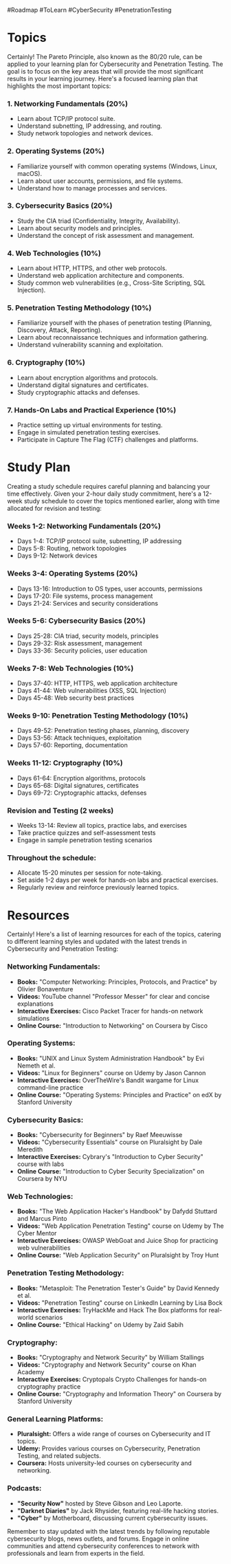 #Roadmap #ToLearn #CyberSecurity #PenetrationTesting

# Topics

Certainly! The Pareto Principle, also known as the 80/20 rule, can be applied to your learning plan for Cybersecurity and Penetration Testing. The goal is to focus on the key areas that will provide the most significant results in your learning journey. Here's a focused learning plan that highlights the most important topics:
### **1. Networking Fundamentals (20%)**
   - Learn about TCP/IP protocol suite.
   - Understand subnetting, IP addressing, and routing.
   - Study network topologies and network devices.
### **2. Operating Systems (20%)**
   - Familiarize yourself with common operating systems (Windows, Linux, macOS).
   - Learn about user accounts, permissions, and file systems.
   - Understand how to manage processes and services.
### **3. Cybersecurity Basics (20%)**
   - Study the CIA triad (Confidentiality, Integrity, Availability).
   - Learn about security models and principles.
   - Understand the concept of risk assessment and management.
### **4. Web Technologies (10%)**
   - Learn about HTTP, HTTPS, and other web protocols.
   - Understand web application architecture and components.
   - Study common web vulnerabilities (e.g., Cross-Site Scripting, SQL Injection).
### **5. Penetration Testing Methodology (10%)**
   - Familiarize yourself with the phases of penetration testing (Planning, Discovery, Attack, Reporting).
   - Learn about reconnaissance techniques and information gathering.
   - Understand vulnerability scanning and exploitation.
### **6. Cryptography (10%)**
   - Learn about encryption algorithms and protocols.
   - Understand digital signatures and certificates.
   - Study cryptographic attacks and defenses.
### **7. Hands-On Labs and Practical Experience (10%)**
   - Practice setting up virtual environments for testing.
   - Engage in simulated penetration testing exercises.
   - Participate in Capture The Flag (CTF) challenges and platforms.
# Study Plan

Creating a study schedule requires careful planning and balancing your time effectively. Given your 2-hour daily study commitment, here's a 12-week study schedule to cover the topics mentioned earlier, along with time allocated for revision and testing:
### **Weeks 1-2: Networking Fundamentals (20%)**
- Days 1-4: TCP/IP protocol suite, subnetting, IP addressing
- Days 5-8: Routing, network topologies
- Days 9-12: Network devices
### **Weeks 3-4: Operating Systems (20%)**
- Days 13-16: Introduction to OS types, user accounts, permissions
- Days 17-20: File systems, process management
- Days 21-24: Services and security considerations
### **Weeks 5-6: Cybersecurity Basics (20%)**
- Days 25-28: CIA triad, security models, principles
- Days 29-32: Risk assessment, management
- Days 33-36: Security policies, user education
### **Weeks 7-8: Web Technologies (10%)**
- Days 37-40: HTTP, HTTPS, web application architecture
- Days 41-44: Web vulnerabilities (XSS, SQL Injection)
- Days 45-48: Web security best practices
### **Weeks 9-10: Penetration Testing Methodology (10%)**
- Days 49-52: Penetration testing phases, planning, discovery
- Days 53-56: Attack techniques, exploitation
- Days 57-60: Reporting, documentation
### **Weeks 11-12: Cryptography (10%)**
- Days 61-64: Encryption algorithms, protocols
- Days 65-68: Digital signatures, certificates
- Days 69-72: Cryptographic attacks, defenses
### **Revision and Testing (2 weeks)**
- Weeks 13-14: Review all topics, practice labs, and exercises
- Take practice quizzes and self-assessment tests
- Engage in sample penetration testing scenarios
### Throughout the schedule:
- Allocate 15-20 minutes per session for note-taking.
- Set aside 1-2 days per week for hands-on labs and practical exercises.
- Regularly review and reinforce previously learned topics.
# Resources

Certainly! Here's a list of learning resources for each of the topics, catering to different learning styles and updated with the latest trends in Cybersecurity and Penetration Testing:
### **Networking Fundamentals:**
- **Books:** "Computer Networking: Principles, Protocols, and Practice" by Olivier Bonaventure
- **Videos:** YouTube channel "Professor Messer" for clear and concise explanations
- **Interactive Exercises:** Cisco Packet Tracer for hands-on network simulations
- **Online Course:** "Introduction to Networking" on Coursera by Cisco
### **Operating Systems:**
- **Books:** "UNIX and Linux System Administration Handbook" by Evi Nemeth et al.
- **Videos:** "Linux for Beginners" course on Udemy by Jason Cannon
- **Interactive Exercises:** OverTheWire's Bandit wargame for Linux command-line practice
- **Online Course:** "Operating Systems: Principles and Practice" on edX by Stanford University
### **Cybersecurity Basics:**
- **Books:** "Cybersecurity for Beginners" by Raef Meeuwisse
- **Videos:** "Cybersecurity Essentials" course on Pluralsight by Dale Meredith
- **Interactive Exercises:** Cybrary's "Introduction to Cyber Security" course with labs
- **Online Course:** "Introduction to Cyber Security Specialization" on Coursera by NYU
### **Web Technologies:**
- **Books:** "The Web Application Hacker's Handbook" by Dafydd Stuttard and Marcus Pinto
- **Videos:** "Web Application Penetration Testing" course on Udemy by The Cyber Mentor
- **Interactive Exercises:** OWASP WebGoat and Juice Shop for practicing web vulnerabilities
- **Online Course:** "Web Application Security" on Pluralsight by Troy Hunt
### **Penetration Testing Methodology:**
- **Books:** "Metasploit: The Penetration Tester's Guide" by David Kennedy et al.
- **Videos:** "Penetration Testing" course on LinkedIn Learning by Lisa Bock
- **Interactive Exercises:** TryHackMe and Hack The Box platforms for real-world scenarios
- **Online Course:** "Ethical Hacking" on Udemy by Zaid Sabih
### **Cryptography:**
- **Books:** "Cryptography and Network Security" by William Stallings
- **Videos:** "Cryptography and Network Security" course on Khan Academy
- **Interactive Exercises:** Cryptopals Crypto Challenges for hands-on cryptography practice
- **Online Course:** "Cryptography and Information Theory" on Coursera by Stanford University
### **General Learning Platforms:**
- **Pluralsight:** Offers a wide range of courses on Cybersecurity and IT topics.
- **Udemy:** Provides various courses on Cybersecurity, Penetration Testing, and related subjects.
- **Coursera:** Hosts university-led courses on cybersecurity and networking.
### **Podcasts:**
- **"Security Now"** hosted by Steve Gibson and Leo Laporte.
- **"Darknet Diaries"** by Jack Rhysider, featuring real-life hacking stories.
- **"Cyber"** by Motherboard, discussing current cybersecurity issues.

Remember to stay updated with the latest trends by following reputable cybersecurity blogs, news outlets, and forums. Engage in online communities and attend cybersecurity conferences to network with professionals and learn from experts in the field.